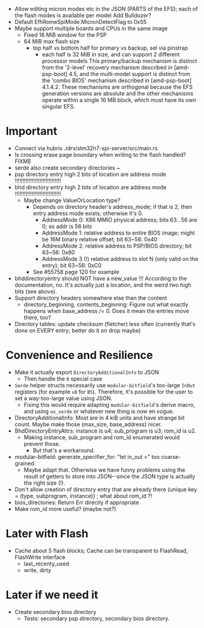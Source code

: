 * Allow editing micron modes etc in the JSON (PARTS of the EFS); each of the flash modes is available per model
  Add Bulldozer?
* Default EfhRomeSpiMode.MicronDetectFlag to 0x55
* Maybe support multiple boards and CPUs in the same image
  * Fixed 16 MiB window for the PSP
  * 64 MiB max flash size
    * top half vs bottom half for primary vs backup, sel via pinstrap
      * each half is 32 MiB in size, and can support 2 different processor models
This primary/backup mechanism is distinct from the '2-level' recovery mechanism described in [amd-psp-boot] 4.5, and the multi-model support is distinct from the 'combo BIOS' mechanism described in [amd-psp-boot] 4.1.4.2.
These mechanisms are orthogonal because the EFS generation versions are absolute and the other mechanisms operate within a single 16 MB block, which must have its own singular EFS.

# Important

* Connect via hubris ./drv/stm32h7-spi-server/src/main.rs
* Is crossing erase page boundary when writing to the flash handled? FIXME
* serde also create secondary directories ~
* psp directory entry high 2 bits of location are address mode    !!!!!!!!!!!!!!!!!!!!!!!!!!!!!!
* bhd directory entry high 2 bits of location are address mode   !!!!!!!!!!!!!!!!!!!!!!!!!!!!!!
  * Maybe change ValueOrLocation type?
    * Depends on directory header's address_mode; if that is 2, then entry address mode exists; otherwise it's 0.
      * AddressMode 0: X86 MMIO physical address; bits 63...56 are 0; so addr is 56 bits
      * AddressMode 1: relative address to entire BIOS image; might be 16M binary relative offset; bit 63~56: 0x40
      * AddressMode 2: relative address to PSP/BIOS directory; bit 63~56: 0x80
      * AddressMode 3 (!) relative address to slot N (only valid on the entry); bit 63~56: 0xC0
    * See #55758 page 120 for example
* bhddirectoryentry should NOT have a new_value !!! According to the documentation, no.
  It's actually just a location, and the weird two high bits (see above).
* Support directory headers somewhere else than the content
  * directory_beginning, contents_beginning: Figure out what exactly happens when base_address /= 0.  Does it mean the entries move there, too?
* Directory tables: update checksum (fletcher) less often (currently that's done on EVERY entry; better do it on drop maybe)

# Convenience and Resilience

* Make it actually export `DirectoryAdditionalInfo` to JSON
  * Then handle the `0` special case
* `Serde` helper structs necessarily use `modular-bitfield`'s too-large `InOut` registers (for example `u8` for `B5`). Therefore, it's possible for the user to set a way-too-large value using JSON.
  * Fixing this would require adapting `modular-bitfield`'s derive macro, and using `ux_serde` or whatever new thing is now en vogue.
* DirectoryAdditionalInfo: Most are in 4 kiB units and have strange bit count. Maybe make those (max_size, base_address) nicer.
* BhdDirectoryEntryAttrs: instance is u4; sub_program is u3; rom_id is u2.
  * Making instance, sub_program and rom_id enumerated would prevent those.
    * But that's a workaround.
* modular-bitfield: generate_specifier_for: "let in_out =" too coarse-grained.
  * Maybe adapt that.  Otherwise we have funny problems using the result of getters to store into JSON--since the JSON type is actually the right size (!).
* Don't allow creation of directory entry that are already there (unique key = (type, subprogram, instance)) ; what about rom_id ?!
* bios_directories: Return Err directly if appropriate
* Make rom_id more useful?  (maybe not?)

# Later with Flash

* Cache about 5 flash blocks;  Cache can be transparent to FlashRead, FlashWrite interface
  * last_recenty_used
  * write, dirty

# Later if we need it

* Create secondary bios directory
  * Tests: secondary psp directory, secondary bios directory.
